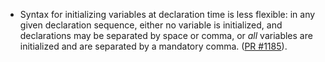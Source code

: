 - Syntax for initializing variables at declaration time is less flexible: in
  any given declaration sequence, either no variable is initialized, and
  declarations may be separated by space or comma, or *all* variables are
  initialized and are separated by a mandatory comma.
  ([PR #1185](https://github.com/jasmin-lang/jasmin/pull/1185)).

